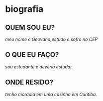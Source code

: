 # biografia
## QUEM SOU EU?
*meu nome é Geovana,estudo e sofro no CEP*

## O QUE EU FAÇO?
*sou estudante e deveria estudar.*

## ONDE RESIDO?
*tenho moradia em uma casinha em Curitiba.*
